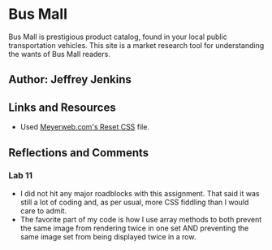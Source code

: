# Bus Mall

Bus Mall is prestigious product catalog, found in your local public transportation vehicles. This site is a market research tool for understanding the wants of Bus Mall readers.

## Author: Jeffrey Jenkins

## Links and Resources

- Used [Meyerweb.com's Reset CSS](http://meyerweb.com/eric/tools/css/reset/) file.

## Reflections and Comments

### Lab 11

- I did not hit any major roadblocks with this assignment. That said it was still a lot of coding and, as per usual, more CSS fiddling than I would care to admit.
- The favorite part of my code is how I use array methods to both prevent the same image from rendering twice in one set AND preventing the same image set from being displayed twice in a row.
